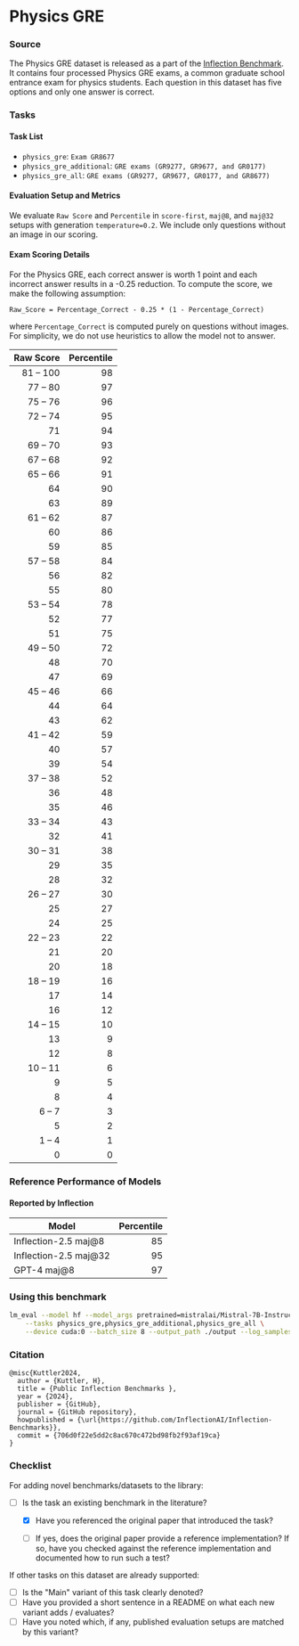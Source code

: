 # Physics GRE

### Source

The Physics GRE dataset is released as a part of the [Inflection Benchmark](https://github.com/InflectionAI/Inflection-Benchmarks). It contains four processed Physics GRE exams, a common graduate school entrance exam for physics students. Each question in this dataset has five options and only one answer is correct.



<!-- Title: `paper titles goes here` -->

<!-- Abstract: `link to paper PDF or arXiv abstract goes here` -->

<!-- `Short description of paper / benchmark goes here:` -->

<!-- Homepage: `homepage to the benchmark's website goes here, if applicable` -->


### Tasks

<!-- #### Groups

* `group_name`: `Short description` -->

#### Task List

* `physics_gre`: `Exam GR8677`
* `physics_gre_additional`: `GRE exams (GR9277, GR9677, and GR0177)`
* `physics_gre_all`: `GRE exams (GR9277, GR9677, GR0177, and GR8677)`

#### Evaluation Setup and Metrics

We evaluate `Raw Score` and `Percentile` in `score-first`, `maj@8`, and `maj@32` setups with generation `temperature=0.2`. We include only questions without an image in our scoring.


#### Exam Scoring Details
For the Physics GRE, each correct answer is worth 1 point and each incorrect answer results in a -0.25 reduction.
To compute the score, we make the following assumption:
```
Raw_Score = Percentage_Correct - 0.25 * (1 - Percentage_Correct)
```
where `Percentage_Correct` is computed purely on questions without images. For simplicity, we do not use heuristics to allow the model not to answer.

| Raw Score    | Percentile |
| -----------: | ---------: |
| 81 &ndash; 100       | 98         |
| 77 &ndash; 80        | 97         |
| 75 &ndash; 76        | 96         |
| 72 &ndash; 74        | 95         |
| 71           | 94         |
| 69 &ndash; 70        | 93         |
| 67 &ndash; 68        | 92         |
| 65 &ndash; 66        | 91         |
| 64           | 90         |
| 63           | 89         |
| 61 &ndash; 62        | 87         |
| 60           | 86         |
| 59           | 85         |
| 57 &ndash; 58        | 84         |
| 56           | 82         |
| 55           | 80         |
| 53 &ndash; 54        | 78         |
| 52           | 77         |
| 51           | 75         |
| 49 &ndash; 50        | 72         |
| 48           | 70         |
| 47           | 69         |
| 45 &ndash; 46        | 66         |
| 44           | 64         |
| 43           | 62         |
| 41 &ndash; 42        | 59         |
| 40           | 57         |
| 39           | 54         |
| 37 &ndash; 38        | 52         |
| 36           | 48         |
| 35           | 46         |
| 33 &ndash; 34        | 43         |
| 32           | 41         |
| 30 &ndash; 31        | 38         |
| 29           | 35         |
| 28           | 32         |
| 26 &ndash; 27        | 30         |
| 25           | 27         |
| 24           | 25         |
| 22 &ndash; 23        | 22         |
| 21           | 20         |
| 20           | 18         |
| 18 &ndash; 19        | 16         |
| 17           | 14         |
| 16           | 12         |
| 14 &ndash; 15        | 10         |
| 13           | 9          |
| 12           | 8          |
| 10 &ndash; 11        | 6          |
| 9            | 5          |
| 8            | 4          |
| 6 &ndash; 7          | 3          |
| 5            | 2          |
| 1 &ndash; 4          | 1          |
| 0            | 0          |

### Reference Performance of Models

<!-- Model: `mistralai/Mistral-7B-Instruct-v0.2` -->

#### Reported by Inflection

| Model                 | Percentile |
| ----------------------| ---------: |
| Inflection-2.5 maj@8  | 85         |
| Inflection-2.5 maj@32 | 95         |
| GPT-4 maj@8           | 97         |


### Using this benchmark

```bash
lm_eval --model hf --model_args pretrained=mistralai/Mistral-7B-Instruct-v0.2 \
	--tasks physics_gre,physics_gre_additional,physics_gre_all \
	--device cuda:0 --batch_size 8 --output_path ./output --log_samples
```

### Citation

```
@misc{Kuttler2024,
  author = {Kuttler, H},
  title = {Public Inflection Benchmarks },
  year = {2024},
  publisher = {GitHub},
  journal = {GitHub repository},
  howpublished = {\url{https://github.com/InflectionAI/Inflection-Benchmarks}},
  commit = {706d0f22e5dd2c8ac670c472bd98fb2f93af19ca}
}
```

### Checklist

For adding novel benchmarks/datasets to the library:
* [ ] Is the task an existing benchmark in the literature?
  * [x] Have you referenced the original paper that introduced the task?
  * [ ] If yes, does the original paper provide a reference implementation? If so, have you checked against the reference implementation and documented how to run such a test?


If other tasks on this dataset are already supported:
* [ ] Is the "Main" variant of this task clearly denoted?
* [ ] Have you provided a short sentence in a README on what each new variant adds / evaluates?
* [ ] Have you noted which, if any, published evaluation setups are matched by this variant?
